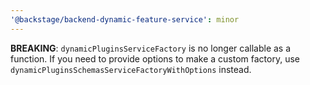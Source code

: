 ```yaml
---
'@backstage/backend-dynamic-feature-service': minor
---
```


**BREAKING**: `dynamicPluginsServiceFactory` is no longer callable as a function. If you need to provide options to make a custom factory, use `dynamicPluginsSchemasServiceFactoryWithOptions` instead.
